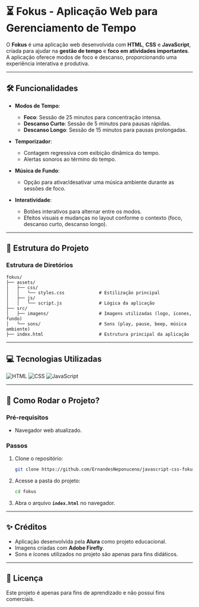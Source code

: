 
# ⏳ Fokus - Aplicação Web para Gerenciamento de Tempo

O **Fokus** é uma aplicação web desenvolvida com **HTML**, **CSS** e **JavaScript**, criada para ajudar na **gestão de tempo** e **foco em atividades importantes**. A aplicação oferece modos de foco e descanso, proporcionando uma experiência interativa e produtiva.

---

## 🛠️ Funcionalidades

- **Modos de Tempo**:
  - **Foco**: Sessão de 25 minutos para concentração intensa.
  - **Descanso Curto**: Sessão de 5 minutos para pausas rápidas.
  - **Descanso Longo**: Sessão de 15 minutos para pausas prolongadas.

- **Temporizador**:
  - Contagem regressiva com exibição dinâmica do tempo.
  - Alertas sonoros ao término do tempo.

- **Música de Fundo**:
  - Opção para ativar/desativar uma música ambiente durante as sessões de foco.

- **Interatividade**:
  - Botões interativos para alternar entre os modos.
  - Efeitos visuais e mudanças no layout conforme o contexto (foco, descanso curto, descanso longo).

---

## 🎯 Estrutura do Projeto

### **Estrutura de Diretórios**
```plaintext
fokus/
├── assets/
│   ├── css/
│   │   └── styles.css             # Estilização principal
│   ├── js/
│   │   └── script.js              # Lógica da aplicação
├── src/
│   ├── imagens/                   # Imagens utilizadas (logo, ícones, fundo)
│   └── sons/                      # Sons (play, pause, beep, música ambiente)
├── index.html                     # Estrutura principal da aplicação
```

---

## 💻 Tecnologias Utilizadas

<div style="display: inline_block">
  <img alt="HTML" src="https://img.shields.io/badge/HTML5-E34F26?style=for-the-badge&logo=html5&logoColor=white">
  <img alt="CSS" src="https://img.shields.io/badge/CSS3-1572B6?style=for-the-badge&logo=css3&logoColor=white">
  <img alt="JavaScript" src="https://img.shields.io/badge/JavaScript-323330?style=for-the-badge&logo=javascript&logoColor=F7DF1E">
</div>

---

## 🚀 Como Rodar o Projeto?

### **Pré-requisitos**
- Navegador web atualizado.

### **Passos**
1. Clone o repositório:
   ```bash
   git clone https://github.com/ErnandesNeponuceno/javascript-css-fokus.git
   ```
2. Acesse a pasta do projeto:
   ```bash
   cd fokus
   ```
3. Abra o arquivo **`index.html`** no navegador.

---

## ✨ Créditos

- Aplicação desenvolvida pela **Alura** como projeto educacional.
- Imagens criadas com **Adobe Firefly**.
- Sons e ícones utilizados no projeto são apenas para fins didáticos.

---

## 📌 Licença

Este projeto é apenas para fins de aprendizado e não possui fins comerciais.

